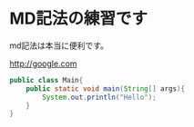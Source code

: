 # MD記法の練習です

md記法は本当に便利です。

<http://google.com>

```java:Main.java
public class Main{
	public static void main(String[] args){
		System.out.println("Hello");
	}
}

```

